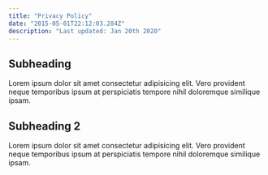 ```yaml
---
title: "Privacy Policy"
date: "2015-05-01T22:12:03.284Z"
description: "Last updated: Jan 20th 2020"
---
```


## Subheading

Lorem ipsum dolor sit amet consectetur adipisicing elit. Vero provident neque temporibus ipsum at perspiciatis tempore nihil doloremque similique ipsam.

## Subheading 2

Lorem ipsum dolor sit amet consectetur adipisicing elit. Vero provident neque temporibus ipsum at perspiciatis tempore nihil doloremque similique ipsam.